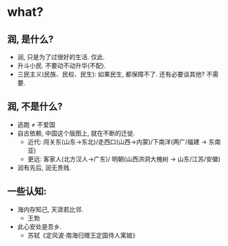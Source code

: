 
# what?


## 润, 是什么?

- 润, 只是为了过很好的生活. 仅此.
- 升斗小民. 不要动不动升华(不配).
- 三民主义(民族、民权、民生): 如果民生, 都保障不了. 还有必要谈其他? 不需要.



## 润, 不是什么?


- 逃跑 ≠ 不爱国
- 自古依赖, 中国这个版图上, 就在不断的迁徙.
    - 近代: 闯关东(山东->东北)/走西口(山西->内蒙)/下南洋(两广/福建 -> 东南亚)
    - 更远: 客家人(北方汉人->广东)/ 明朝(山西洪洞大槐树 -> 山东/江苏/安徽)
- 润有先后, 润无贵贱.


## 一些认知: 



- 海内存知己, 天涯若比邻.
    - 王勃 
- 此心安处是吾乡. 
    - 苏轼《定风波·南海归赠王定国侍人寓娘》




